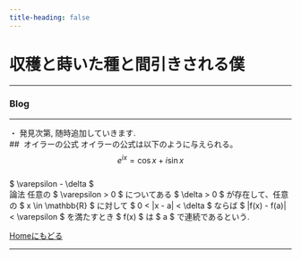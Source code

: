 ```yaml
---
title-heading: false
---
```

<!-- Global site tag (gtag.js) - Google Analytics -->
<script async src="https://www.googletagmanager.com/gtag/js?id=UA-212193483-1"></script>
<script>
  window.dataLayer = window.dataLayer || [];
  function gtag(){dataLayer.push(arguments);}
  gtag('js', new Date());

  gtag('config', 'UA-212193483-1');
</script>
<!-- mathjax -->
<script type="text/javascript" async="" src="https://cdnjs.cloudflare.com/ajax/libs/mathjax/2.7.7/MathJax.js?config=TeX-MML-AM_CHTML">
</script>
<script type="text/x-mathjax-config">
 MathJax.Hub.Config({
 tex2jax: {
 inlineMath: [['$', '$'] ],
 displayMath: [ ['$$','$$'], ["\\[","\\]"] ]
 }
 });
</script>

# 収穫と蒔いた種と間引きされる僕

---

### Blog

---
・ 発見次第, 随時追加していきます.<br />
##  オイラーの公式 
オイラーの公式は以下のように与えられる。 <br />
$$ e^{i x} = \cos{x} + i \sin{x} $$  
$ \varepsilon - \delta $ <br />論法 任意の $ \varepsilon &gt; 0 $ についてある $ \delta &gt; 0 $ が存在して、任意の $ x \in \mathbb{R} $ に対して $ 0 &lt; |x - a| &lt; \delta $ ならば $ |f(x) - f(a)| &lt; \varepsilon $ を満たすとき $ f(x) $ は $ a $ で連続であるという.

[Homeにもどる](https://koutya0akari.github.io/)

---
